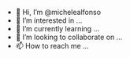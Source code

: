 - 👋 Hi, I’m @michelealfonso
- 👀 I’m interested in ...
- 🌱 I’m currently learning ...
- 💞️ I’m looking to collaborate on ...
- 📫 How to reach me ...

<!---
michelealfonso/michelealfonso is a ✨ special ✨ repository because its `README.md` (this file) appears on your GitHub profile.
You can click the Preview link to take a look at your changes.
--->
